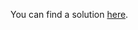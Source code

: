 You can find a solution [here](https://github.com/gzussa/dd-workshop-dash-2019/tree/master/2-configurations/solution).

